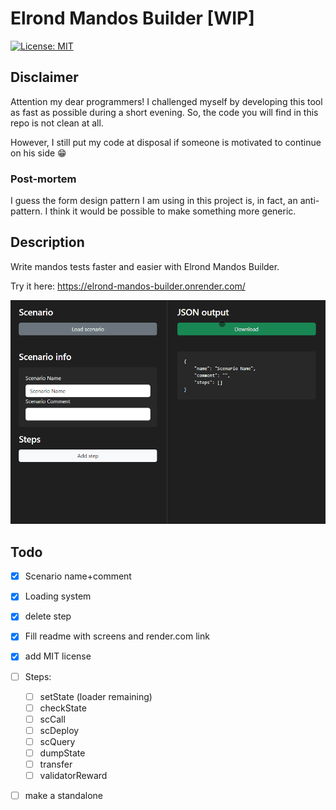# Elrond Mandos Builder [WIP]

[![License: MIT](https://img.shields.io/badge/License-MIT-yellow.svg)](https://opensource.org/licenses/MIT)

## Disclaimer

Attention my dear programmers! I challenged myself by developing this tool as fast as possible during a short evening.
So, the code you will find in this repo is not clean at all.

However, I still put my code at disposal if someone is motivated to continue on his side 😁

### Post-mortem

I guess the form design pattern I am using in this project is, in fact, an anti-pattern. I think it would be possible to make something more generic.


## Description

Write mandos tests faster and easier with Elrond Mandos Builder.

Try it here: https://elrond-mandos-builder.onrender.com/

![Example](/assets/usage-flow.gif)

## Todo  
- [X] Scenario name+comment
- [X] Loading system
- [X] delete step

- [X] Fill readme with screens and render.com link
- [X] add MIT license

- [ ] Steps:
    - [ ] setState (loader remaining)
    - [ ] checkState
    - [ ] scCall
    - [ ] scDeploy
    - [ ] scQuery
    - [ ] dumpState
    - [ ] transfer
    - [ ] validatorReward

- [ ] make a standalone
